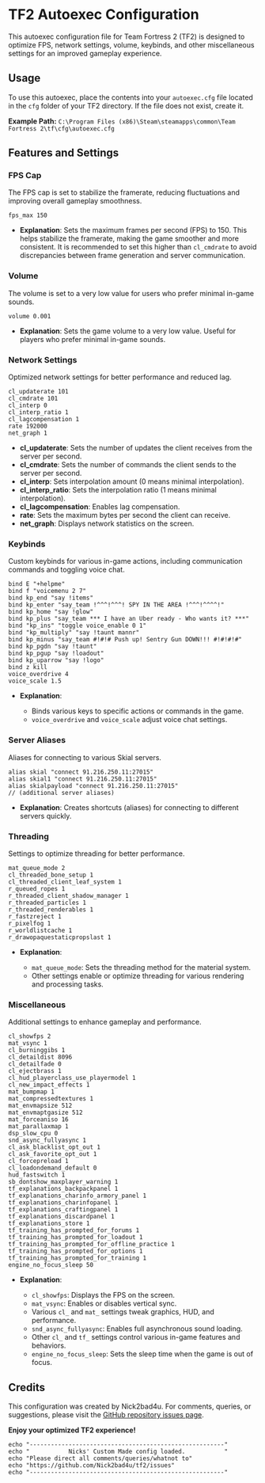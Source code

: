 # TF2 Autoexec Configuration

This autoexec configuration file for Team Fortress 2 (TF2) is designed to optimize FPS, network settings, volume, keybinds, and other miscellaneous settings for an improved gameplay experience.

## Usage

To use this autoexec, place the contents into your `autoexec.cfg` file located in the `cfg` folder of your TF2 directory. If the file does not exist, create it.

**Example Path:** `C:\Program Files (x86)\Steam\steamapps\common\Team Fortress 2\tf\cfg\autoexec.cfg`

## Features and Settings

### FPS Cap

The FPS cap is set to stabilize the framerate, reducing fluctuations and improving overall gameplay smoothness.

```plaintext
fps_max 150
```

- **Explanation**: Sets the maximum frames per second (FPS) to 150\. This helps stabilize the framerate, making the game smoother and more consistent. It is recommended to set this higher than `cl_cmdrate` to avoid discrepancies between frame generation and server communication.

### Volume

The volume is set to a very low value for users who prefer minimal in-game sounds.

```plaintext
volume 0.001
```

- **Explanation**: Sets the game volume to a very low value. Useful for players who prefer minimal in-game sounds.

### Network Settings

Optimized network settings for better performance and reduced lag.

```plaintext
cl_updaterate 101
cl_cmdrate 101
cl_interp 0
cl_interp_ratio 1
cl_lagcompensation 1
rate 192000
net_graph 1
```

- **cl_updaterate**: Sets the number of updates the client receives from the server per second.
- **cl_cmdrate**: Sets the number of commands the client sends to the server per second.
- **cl_interp**: Sets interpolation amount (0 means minimal interpolation).
- **cl_interp_ratio**: Sets the interpolation ratio (1 means minimal interpolation).
- **cl_lagcompensation**: Enables lag compensation.
- **rate**: Sets the maximum bytes per second the client can receive.
- **net_graph**: Displays network statistics on the screen.

### Keybinds

Custom keybinds for various in-game actions, including communication commands and toggling voice chat.

```plaintext
bind E "+helpme"
bind f "voicemenu 2 7"
bind kp_end "say !items"
bind kp_enter "say_team !^^^!^^^! SPY IN THE AREA !^^^!^^^^!"
bind kp_home "say !glow"
bind kp_plus "say_team *** I have an Uber ready - Who wants it? ***"
bind "kp_ins" "toggle voice_enable 0 1"
bind "kp_multiply" "say !taunt mannr"
bind kp_minus "say_team #!#!# Push up! Sentry Gun DOWN!!! #!#!#!#"
bind kp_pgdn "say !taunt"
bind kp_pgup "say !loadout"
bind kp_uparrow "say !logo"
bind z kill
voice_overdrive 4
voice_scale 1.5
```

- **Explanation**:

  - Binds various keys to specific actions or commands in the game.
  - `voice_overdrive` and `voice_scale` adjust voice chat settings.

### Server Aliases

Aliases for connecting to various Skial servers.

```plaintext
alias skial "connect 91.216.250.11:27015"
alias skial1 "connect 91.216.250.11:27015"
alias skialpayload "connect 91.216.250.11:27015"
// (additional server aliases)
```

- **Explanation**: Creates shortcuts (aliases) for connecting to different servers quickly.

### Threading

Settings to optimize threading for better performance.

```plaintext
mat_queue_mode 2
cl_threaded_bone_setup 1
cl_threaded_client_leaf_system 1
r_queued_ropes 1
r_threaded_client_shadow_manager 1
r_threaded_particles 1
r_threaded_renderables 1
r_fastzreject 1
r_pixelfog 1
r_worldlistcache 1
r_drawopaquestaticpropslast 1
```

- **Explanation**:

  - `mat_queue_mode`: Sets the threading method for the material system.
  - Other settings enable or optimize threading for various rendering and processing tasks.

### Miscellaneous

Additional settings to enhance gameplay and performance.

```plaintext
cl_showfps 2
mat_vsync 1
cl_burninggibs 1
cl_detaildist 8096
cl_detailfade 0
cl_ejectbrass 1
cl_hud_playerclass_use_playermodel 1
cl_new_impact_effects 1
mat_bumpmap 1
mat_compressedtextures 1
mat_envmapsize 512
mat_envmaptgasize 512
mat_forceaniso 16
mat_parallaxmap 1
dsp_slow_cpu 0
snd_async_fullyasync 1
cl_ask_blacklist_opt_out 1
cl_ask_favorite_opt_out 1
cl_forcepreload 1
cl_loadondemand_default 0
hud_fastswitch 1
sb_dontshow_maxplayer_warning 1
tf_explanations_backpackpanel 1
tf_explanations_charinfo_armory_panel 1
tf_explanations_charinfopanel 1
tf_explanations_craftingpanel 1
tf_explanations_discardpanel 1
tf_explanations_store 1
tf_training_has_prompted_for_forums 1
tf_training_has_prompted_for_loadout 1
tf_training_has_prompted_for_offline_practice 1
tf_training_has_prompted_for_options 1
tf_training_has_prompted_for_training 1
engine_no_focus_sleep 50
```

- **Explanation**:

  - `cl_showfps`: Displays the FPS on the screen.
  - `mat_vsync`: Enables or disables vertical sync.
  - Various `cl_` and `mat_` settings tweak graphics, HUD, and performance.
  - `snd_async_fullyasync`: Enables full asynchronous sound loading.
  - Other `cl_` and `tf_` settings control various in-game features and behaviors.
  - `engine_no_focus_sleep`: Sets the sleep time when the game is out of focus.

## Credits

This configuration was created by Nick2bad4u. For comments, queries, or suggestions, please visit the [GitHub repository issues page](https://github.com/Nick2bad4u/tf2/issues).

**Enjoy your optimized TF2 experience!**

```plaintext
echo "-------------------------------------------------------"
echo "           Nicks' Custom Made config loaded.           "
echo "Please direct all comments/queries/whatnot to"
echo "https://github.com/Nick2bad4u/tf2/issues"
echo "-------------------------------------------------------"
```

```▋

```
